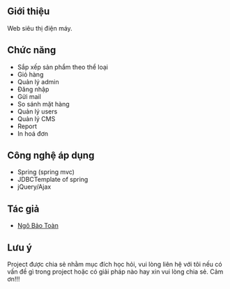 ## Giới thiệu
Web siêu thị điện máy.

## Chức năng
- Sắp xếp sản phẩm theo thể loại
- Giỏ hàng
- Quản lý admin
- Đăng nhập
- Gửi mail
- So sánh mặt hàng
- Quản lý users
- Quản lý CMS
- Report
- In hoá đơn

## Công nghệ áp dụng
- Spring (spring mvc)
- JDBCTemplate of spring
- jQuery/Ajax

## Tác giả
- [Ngô Bảo Toàn]

## Lưu ý
Project được chia sẻ nhằm mục đích học hỏi, vui lòng liên hệ với tôi nếu có vấn đề gì trong project hoặc có giải pháp nào hay xin vui lòng chia sẻ. Cảm ơn!!!

[//]:#
[Ngô Bảo Toàn]: <https://www.facebook.com/btit95>
